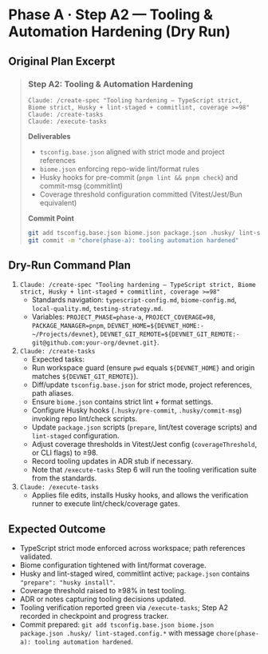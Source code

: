 # Phase A · Step A2 — Tooling & Automation Hardening (Dry Run)

## Original Plan Excerpt

> ### Step A2: Tooling & Automation Hardening
> ```claude
> Claude: /create-spec "Tooling hardening — TypeScript strict, Biome strict, Husky + lint-staged + commitlint, coverage >=98"
> Claude: /create-tasks
> Claude: /execute-tasks
> ```
>
> **Deliverables**
> - `tsconfig.base.json` aligned with strict mode and project references
> - `biome.json` enforcing repo-wide lint/format rules
> - Husky hooks for pre-commit (`pnpm lint && pnpm check`) and commit-msg (commitlint)
> - Coverage threshold configuration committed (Vitest/Jest/Bun equivalent)
>
> **Commit Point**
> ```bash
> git add tsconfig.base.json biome.json package.json .husky/ lint-staged.config.*
> git commit -m "chore(phase-a): tooling automation hardened"
> ```

## Dry-Run Command Plan

1. `Claude: /create-spec "Tooling hardening — TypeScript strict, Biome strict, Husky + lint-staged + commitlint, coverage >=98"`
   - Standards navigation: `typescript-config.md`, `biome-config.md`, `local-quality.md`, `testing-strategy.md`.
   - Variables: `PROJECT_PHASE=phase-a`, `PROJECT_COVERAGE=98`, `PACKAGE_MANAGER=pnpm`, `DEVNET_HOME=${DEVNET_HOME:-~/Projects/devnet}`, `DEVNET_GIT_REMOTE=${DEVNET_GIT_REMOTE:-git@github.com:your-org/devnet.git}`.
2. `Claude: /create-tasks`
   - Expected tasks:
    - Run workspace guard (ensure `pwd` equals ``${DEVNET_HOME}`` and origin matches ``${DEVNET_GIT_REMOTE}``).
    - Diff/update `tsconfig.base.json` for strict mode, project references, path aliases.
    - Ensure `biome.json` contains strict lint + format settings.
    - Configure Husky hooks (`.husky/pre-commit`, `.husky/commit-msg`) invoking repo lint/check scripts.
    - Update `package.json` scripts (`prepare`, lint/test coverage scripts) and `lint-staged` configuration.
    - Adjust coverage thresholds in Vitest/Jest config (`coverageThreshold`, or CLI flags) to ≥98.
    - Record tooling updates in ADR stub if necessary.
    - Note that `/execute-tasks` Step 6 will run the tooling verification suite from the standards.
3. `Claude: /execute-tasks`
   - Applies file edits, installs Husky hooks, and allows the verification runner to execute lint/check/coverage gates.

## Expected Outcome

- TypeScript strict mode enforced across workspace; path references validated.
- Biome configuration tightened with lint/format coverage.
- Husky and lint-staged wired, commitlint active; `package.json` contains `"prepare": "husky install"`.
- Coverage threshold raised to ≥98% in test tooling.
- ADR or notes capturing tooling decisions updated.
- Tooling verification reported green via `/execute-tasks`; Step A2 recorded in checkpoint and progress tracker.
- Commit prepared: `git add tsconfig.base.json biome.json package.json .husky/ lint-staged.config.*` with message `chore(phase-a): tooling automation hardened`.
